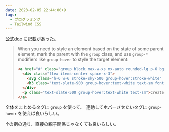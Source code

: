 ```yaml
---
date: 2023-02-05 22:44:00+9
tags:
  - プログラミング
  - Tailwind CSS
---
```


[公式doc](https://tailwindcss.com/docs/hover-focus-and-other-states#styling-based-on-parent-state)
に記載があった。

> When you need to style an element based on the state of some parent element, mark the parent with the `group` class, and use `group-*` modifiers like `group-hover` to style the target element:
>
> ```html
> <a href="#" class="group block max-w-xs mx-auto rounded-lg p-6 bg-white ring-1 ring-slate-900/5 shadow-lg space-y-3 hover:bg-sky-500 hover:ring-sky-500">
>   <div class="flex items-center space-x-3">
>     <svg class="h-6 w-6 stroke-sky-500 group-hover:stroke-white" fill="none" viewBox="0 0 24 24"><!-- ... --></svg>
>     <h3 class="text-slate-900 group-hover:text-white text-sm font-semibold">New project</h3>
>   </div>
>   <p class="text-slate-500 group-hover:text-white text-sm">Create a new project from a variety of starting templates.</p>
> </a>
> ```

全体をまとめるタグに `group` を使って、
連動してホバーさせたいタグに `group-hover` を使えば良いらしい。

↑の例の通り、直接の親子関係じゃなくても良いらしい。

